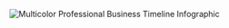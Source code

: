 
![Multicolor Professional Business Timeline Infographic ](https://github.com/user-attachments/assets/7186df11-05ef-4cf0-a054-fe3038d79434)


